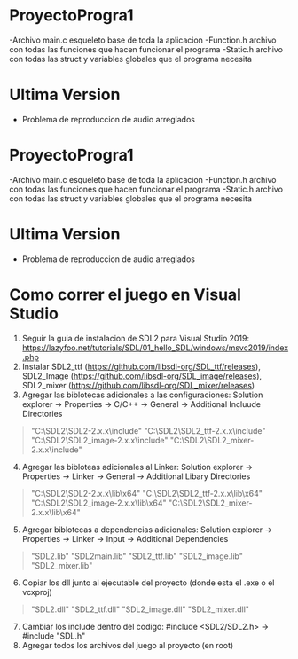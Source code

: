 # ProyectoProgra1

-Archivo main.c esqueleto base de toda la aplicacion
-Function.h archivo con todas las funciones que hacen funcionar el programa
-Static.h archivo con todas las struct y variables globales que el programa necesita
# Ultima Version

- Problema de reproduccion de audio arreglados
# ProyectoProgra1

-Archivo main.c esqueleto base de toda la aplicacion
-Function.h archivo con todas las funciones que hacen funcionar el programa
-Static.h archivo con todas las struct y variables globales que el programa necesita
# Ultima Version

- Problema de reproduccion de audio arreglados

# Como correr el juego en Visual Studio
1. Seguir la guia de instalacion de SDL2 para Visual Studio 2019: https://lazyfoo.net/tutorials/SDL/01_hello_SDL/windows/msvc2019/index.php
2. Instalar SDL2_ttf (https://github.com/libsdl-org/SDL_ttf/releases), SDL2_Image (https://github.com/libsdl-org/SDL_image/releases), SDL2_mixer (https://github.com/libsdl-org/SDL_mixer/releases)
3. Agregar las biblotecas adicionales a las configuraciones: Solution explorer -> Properties -> C/C++ -> General -> Additional Incluude Directories 
> "C:\SDL2\SDL2-2.x.x\include"
> "C:\SDL2\SDL2_ttf-2.x.x\include"
> "C:\SDL2\SDL2_image-2.x.x\include"
> "C:\SDL2\SDL2_mixer-2.x.x\include"
4. Agregar las bibloteas adicionales al Linker: Solution explorer -> Properties -> Linker -> General -> Additional Libary Directories 
> "C:\SDL2\SDL2-2.x.x\lib\x64"
> "C:\SDL2\SDL2_ttf-2.x.x\lib\x64"
> "C:\SDL2\SDL2_image-2.x.x\lib\x64"
> "C:\SDL2\SDL2_mixer-2.x.x\lib\x64"
5. Agregar biblotecas a dependencias adicionales: Solution explorer -> Properties -> Linker -> Input -> Additional Dependencies 
> "SDL2.lib"
> "SDL2main.lib"
> "SDL2_ttf.lib"
> "SDL2_image.lib"
> "SDL2_mixer.lib"
6. Copiar los dll junto al ejecutable del proyecto (donde esta el .exe o el vcxproj)
> "SDL2.dll"
> "SDL2_ttf.dll"
> "SDL2_image.dll"
> "SDL2_mixer.dll"
7. Cambiar los include dentro del codigo: #include <SDL2/SDL2.h> -> #include "SDL.h"
8. Agregar todos los archivos del juego al proyecto (en root)

